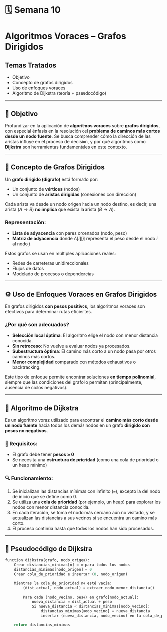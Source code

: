 # 🗓️ Semana 10  
# Algoritmos Voraces – Grafos Dirigidos

## Temas Tratados

- Objetivo  
- Concepto de grafos dirigidos  
- Uso de enfoques voraces  
- Algoritmo de Dijkstra (teoría + pseudocódigo)

---

## 🎯 Objetivo

Profundizar en la aplicación de **algoritmos voraces** sobre **grafos dirigidos**, con especial énfasis en la resolución del **problema de caminos más cortos desde un nodo fuente**. Se busca comprender cómo la dirección de las aristas influye en el proceso de decisión, y por qué algoritmos como **Dijkstra** son herramientas fundamentales en este contexto.

---

## 🔄 Concepto de Grafos Dirigidos

Un **grafo dirigido (digrafo)** está formado por:

- Un conjunto de **vértices** (nodos)
- Un conjunto de **aristas dirigidas** (conexiones con dirección)

Cada arista va desde un nodo origen hacia un nodo destino, es decir, una arista $(A \rightarrow B)$ **no implica** que exista la arista $(B \rightarrow A)$.

### Representación:
- **Lista de adyacencia** con pares ordenados (nodo, peso)
- **Matriz de adyacencia** donde $A[i][j]$ representa el peso desde el nodo $i$ al nodo $j$

Estos grafos se usan en múltiples aplicaciones reales:  
- Redes de carreteras unidireccionales  
- Flujos de datos  
- Modelado de procesos o dependencias

---

## ⚙️ Uso de Enfoques Voraces en Grafos Dirigidos

En grafos dirigidos **con pesos positivos**, los algoritmos voraces son efectivos para determinar rutas eficientes.

### ¿Por qué son adecuados?

- **Selección local óptima**: El algoritmo elige el nodo con menor distancia conocida.
- **Sin retroceso**: No vuelve a evaluar nodos ya procesados.
- **Subestructura óptima**: El camino más corto a un nodo pasa por otros caminos más cortos.
- **Menor complejidad** comparado con métodos exhaustivos o backtracking.

Este tipo de enfoque permite encontrar soluciones **en tiempo polinomial**, siempre que las condiciones del grafo lo permitan (principalmente, ausencia de ciclos negativos).

---

## 🚀 Algoritmo de Dijkstra

Es un algoritmo voraz utilizado para encontrar el **camino más corto desde un nodo fuente** hacia todos los demás nodos en un grafo **dirigido con pesos no negativos**.

### 📌 Requisitos:
- El grafo debe tener **pesos ≥ 0**
- Se necesita una **estructura de prioridad** (como una cola de prioridad o un heap mínimo)

### 🔍 Funcionamiento:

1. Se inicializan las distancias mínimas con infinito (`∞`), excepto la del nodo de inicio que se define como 0.
2. Se utiliza una **cola de prioridad** (por ejemplo, un heap) para explorar los nodos con menor distancia conocida.
3. En cada iteración, se toma el nodo más cercano aún no visitado, y se actualizan las distancias a sus vecinos si se encuentra un camino más corto.
4. El proceso continúa hasta que todos los nodos han sido procesados.

---

## 🧠 Pseudocódigo de Dijkstra

```python
function dijkstra(grafo, nodo_origen):
    Crear distancias_minimas[n] = ∞ para todos los nodos
    distancias_minimas[nodo_origen] = 0
    Crear cola_de_prioridad e insertar (0, nodo_origen)

    Mientras la cola_de_prioridad no esté vacía:
        (dist_actual, nodo_actual) = extraer_nodo_menor_distancia()
        
        Para cada (nodo_vecino, peso) en grafo[nodo_actual]:
            nueva_distancia = dist_actual + peso
            Si nueva_distancia < distancias_minimas[nodo_vecino]:
                distancias_minimas[nodo_vecino] = nueva_distancia
                insertar (nueva_distancia, nodo_vecino) en la cola_de_prioridad

    return distancias_minimas
```
